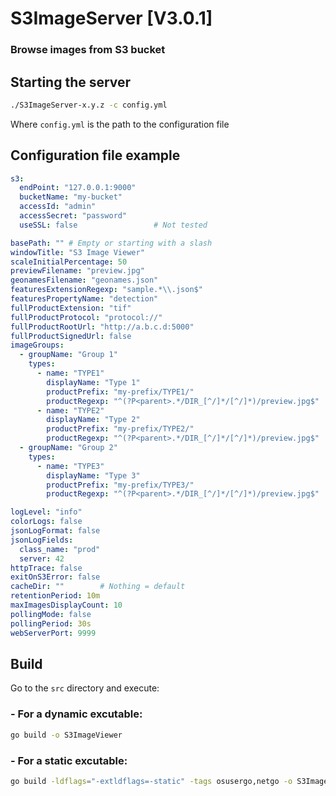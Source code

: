 # S3ImageServer [V3.0.1]

### Browse images from S3 bucket

## Starting the server

```bash
./S3ImageServer-x.y.z -c config.yml
```

Where `config.yml` is the path to the configuration file

## Configuration file example

```yaml
s3:
  endPoint: "127.0.0.1:9000"
  bucketName: "my-bucket"
  accessId: "admin"
  accessSecret: "password"
  useSSL: false                 # Not tested

basePath: "" # Empty or starting with a slash
windowTitle: "S3 Image Viewer"
scaleInitialPercentage: 50
previewFilename: "preview.jpg"
geonamesFilename: "geonames.json"
featuresExtensionRegexp: "sample.*\\.json$"
featuresPropertyName: "detection"
fullProductExtension: "tif"
fullProductProtocol: "protocol://"
fullProductRootUrl: "http://a.b.c.d:5000"
fullProductSignedUrl: false
imageGroups:
  - groupName: "Group 1"
    types:
      - name: "TYPE1"
        displayName: "Type 1"
        productPrefix: "my-prefix/TYPE1/"
        productRegexp: "^(?P<parent>.*/DIR_[^/]*/[^/]*)/preview.jpg$"
      - name: "TYPE2"
        displayName: "Type 2"
        productPrefix: "my-prefix/TYPE2/"
        productRegexp: "^(?P<parent>.*/DIR_[^/]*/[^/]*)/preview.jpg$"
  - groupName: "Group 2"
    types:
      - name: "TYPE3"
        displayName: "Type 3"
        productPrefix: "my-prefix/TYPE3/"
        productRegexp: "^(?P<parent>.*/DIR_[^/]*/[^/]*)/preview.jpg$"

logLevel: "info"
colorLogs: false
jsonLogFormat: false
jsonLogFields:
  class_name: "prod"
  server: 42
httpTrace: false
exitOnS3Error: false
cacheDir: ""        # Nothing = default
retentionPeriod: 10m
maxImagesDisplayCount: 10
pollingMode: false
pollingPeriod: 30s
webServerPort: 9999
```

## Build

Go to the `src` directory and execute:

### - For a dynamic excutable:

```bash
go build -o S3ImageViewer
```

### - For a static excutable:

```bash
go build -ldflags="-extldflags=-static" -tags osusergo,netgo -o S3ImageViewer
```
